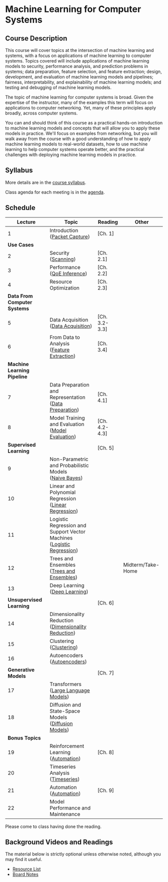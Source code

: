 # Machine Learning for Computer Systems

## Course Description

This course will cover topics at the intersection of machine learning and
systems, with a focus on applications of machine learning to computer systems.
Topics covered will include applications of machine learning models to
security, performance analysis, and prediction problems in systems; data
preparation, feature selection, and feature extraction; design, development,
and evaluation of machine learning models and pipelines; fairness,
interpretability, and explainability of machine learning models; and testing
and debugging of machine learning models.

The topic of machine learning for computer systems is broad. Given the
expertise of the instructor, many of the examples this term will focus on
applications to computer networking. Yet, many of these principles apply
broadly, across computer systems.

You can and should think of this course as a practical hands-on introduction
to machine learning models and concepts that will allow you to apply these
models in practice. We'll focus on examples from networking, but you will walk
away from the course with a good understanding of how to apply machine
learning models to real-world datasets, how to use machine learning to help
computer systems operate better, and the practical challenges with deploying
machine learning models in practice.

## Syllabus

More details are in the [course syllabus](syllabus.md).

Class agenda for each meeting is in the [agenda](agenda.md).

## Schedule

| Lecture                            | Topic                                                                                                                   | Reading                       | Other             |
| ---------------------------------- | -------------------------------------                                                                                   | ----------------------------- | ----------        |
| 1                                  | Introduction<br />([Packet Capture](notebooks/01-Packet-Capture-Basics-Clean.html))                                     | [Ch. 1]
| **Use Cases**                      |                                                                                                                         |                               |                   |
| 2                                  | Security<br />([Scanning](notebooks/02-Motivation-Security-Clean.html))                                                 | [Ch. 2.1]
| 3                                  | Performance<br />([QoE Inference](notebooks/03-Performance-Service-Clean.html))                                         | [Ch. 2.2]
| 4                                  | Resource Optimization                                                                                                   | [Ch. 2.3]
| **Data From Computer Systems**     |                                                                                                                         |                               |                   |
| 5                                  | Data Acquisition<br>([Data Acquisition](notebooks/05-Data-Acquisition-Clean.html))                                      | [Ch. 3.2-3.3]
| 6                                  | From Data to Analysis<br>([Feature Extraction](notebooks/06-Feature-Extraction-Clean.html))                             | [Ch. 3.4]
| **Machine Learning Pipeline**      |                                                                                                                         |                               |                   |
| 7                                  | Data Preparation and Representation<br>([Data Preparation](notebooks/07-Data-Preparation-Clean.html))                   | [Ch. 4.1]
| 8                                  | Model Training and Evaluation<br>([Model Evaluation](notebooks/08-ML-Pipeline-Clean.html))                              | [Ch. 4.2-4.3]
| **Supervised Learning**            |                                                                                                                         | [Ch. 5]
| 9                                  | Non-Parametric and Probabilistic Models<br>([Naive Bayes](notebooks/09-Naive-Bayes-Clean.html))                         |                               |                   |
| 10                                 | Linear and Polynomial Regression<br>([Linear Regression](notebooks/10-Linear-Regression-Clean.html))                    |                               |                   |
| 11                                 | Logistic Regression and Support Vector Machines<br>([Logistic Regression](notebooks/11-Logistic-Regression-Clean.html)) |                               |                   |
| 12                                 | Trees and Ensembles<br>([Trees and Ensembles](notebooks/12-Trees-Ensembles-Clean.html))                                 |                               | Midterm/Take-Home |
| 13                                 | Deep Learning<br>([Deep Learning](notebooks/13-Deep-Learning-Clean.html))                                               |                               |                   |
| **Unsupervised Learning**          |                                                                                                                         | [Ch. 6]
| 14                                 | Dimensionality Reduction<br>([Dimensionality Reduction](notebooks/14-Dimensionality-Reduction-Clean.html))              |                               |                   |
| 15                                 | Clustering<br>([Clustering](notebooks/15-Clustering-Clean.html))                                                        |                               |                   |
| 16                                 | Autoencoders<br>([Autoencoders](notebooks/16-Autoencoders-Clean.html))                                                  |
| **Generative Models**              |                                                                                                                         | [Ch. 7]
| 17                                 | Transformers <br>([Large Language Models](notebooks/18-LLM-Clean.html))                                                  |                               |                   |
| 18                                 | Diffusion and State-Space Models <br />([Diffusion Models](notebooks/20-Diffusion-Clean.html))                           |                               |                   |
| **Bonus Topics**                   |                                                                                                                         |                               |                   |
| 19                                 | Reinforcement Learning<br>([Automation](notebooks/19-Reinforcement-Clean.html))                                         | [Ch. 8]
| 20                                 | Timeseries Analysis<br>([Timeseries](notebooks/17-Timeseries-Clean.html))                                               |                               |                   |
| 21                                 | Automation<br>([Automation](notebooks/16-Automation-Clean.html))                                                        | [Ch. 9]                       |
| 22                                 | Model Performance and Maintenance                                                                                       |                               |

Please come to class having done the reading.

## Background Videos and Readings

The material below is strictly optional unless otherwise noted, although you
may find it useful.

* [Resource List](ml.md)
* [Board Notes](https://www.dropbox.com/s/fef5y9enms6djlr/ML%20for%20Systems.pdf?dl=0)
